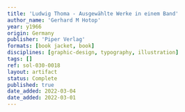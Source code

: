 ```yaml
---
title: 'Ludwig Thoma - Ausgewählte Werke in einem Band'
author_name: 'Gerhard M Hotop'
year: y1966
origin: Germany
publisher: 'Piper Verlag'
formats: [book jacket, book]
disciplines: [graphic-design, typography, illustration]
tags: []
ref: sol-030-0018
layout: artifact
status: Complete
published: true
date_added: 2022-03-04
date_added: 2022-03-01
---
```

